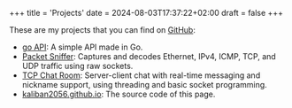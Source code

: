 +++
title = 'Projects'
date = 2024-08-03T17:37:22+02:00
draft = false
+++

These are my projects that you can find on [GitHub](https://github.com/kaliban2056):

-   [go API](https://github.com/kaliban2056/go-API): A simple API made in Go.
-   [Packet Sniffer](https://github.com/kaliban2056/packet_sniffer): Captures and decodes Ethernet, IPv4, ICMP, TCP, and UDP traffic using raw sockets.
-   [TCP Chat Room](https://github.com/kaliban2056/TCP_chatRoom): Server-client chat with real-time messaging and nickname support, using threading and basic socket programming.
-   [kaliban2056.github.io](https://github.com/kaliban2056/kaliban2056.github.io): The source code of this page.

